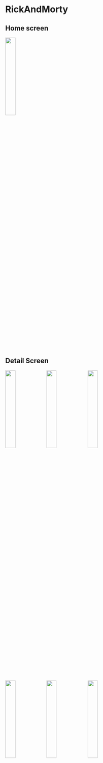 # RickAndMorty

## Home screen
<img src=https://github.com/user-attachments/assets/1fc32e21-96ef-4232-ba42-d8e259598305 width=25% height=25%> 

## Detail Screen
<img src=https://github.com/user-attachments/assets/4a03bf18-c9af-45d2-874d-a3f9e802c5f8 width=25% height=25%> 
<img src=https://github.com/user-attachments/assets/d1eb60be-2a68-44e3-9b47-f080503dbf11 width=25% height=25%> 
<img src=https://github.com/user-attachments/assets/4889927b-2253-4048-bae7-89302b8fe98b width=25% height=25%> 
<img src=https://github.com/user-attachments/assets/cd9b60f6-a1e0-45b7-9f63-a9311f86f58d width=25% height=25%> 
<img src=https://github.com/user-attachments/assets/0d44dc17-0296-434c-a8c3-7439a9be56a6 width=25% height=25%> 
<img src=https://github.com/user-attachments/assets/103b1e8a-4fc2-4f1f-acdf-32326fbf4e79 width=25% height=25%> 

